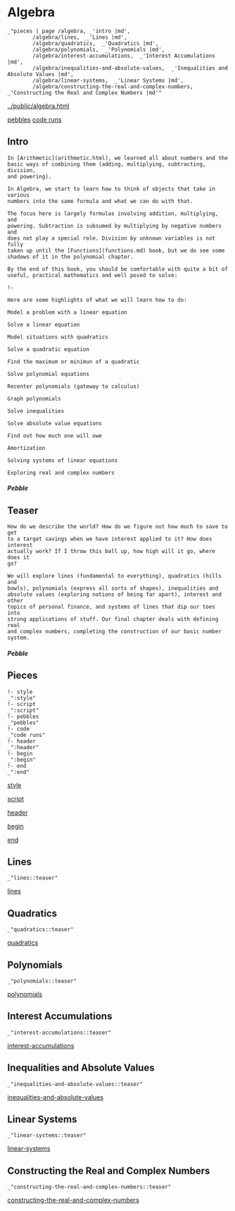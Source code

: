# Algebra

    _"pieces | page /algebra, _'intro |md',
            /algebra/lines,  _'Lines |md',
            /algebra/quadratics,  _'Quadratics |md',
            /algebra/polynomials,  _'Polynomials |md',
            /algebra/interest-accumulations,  _'Interest Accumulations |md',
            /algebra/inequalities-and-absolute-values,  _'Inequalities and Absolute Values |md',
            /algebra/linear-systems,  _'Linear Systems |md',
            /algebra/constructing-the-real-and-complex-numbers,  _'Constructing the Real and Complex Numbers |md'"

[../public/algebra.html](# "save:")

[pebbles](#pebble "h5: | .join \n")
[code runs](#code "h5: | .join \n")

## Intro

    In [Arithmetic](arithmetic.html), we learned all about numbers and the
    basic ways of combining them (adding, multiplying, subtracting, division,
    and powering). 

    In Algebra, we start to learn how to think of objects that take in various
    numbers into the same formula and what we can do with that. 

    The focus here is largely formulas involving addition, multiplying, and
    powering. Subtraction is subsumed by multiplying by negative numbers and
    does not play a special role. Division by unknown variables is not fully
    taken up until the [Functions](functions.md) book, but we do see some
    shadows of it in the polynomial chapter. 

    By the end of this book, you should be comfortable with quite a bit of
    useful, practical mathematics and well posed to solve: 

    !-

    Here are some highlights of what we will learn how to do:

    Model a problem with a linear equation

    Solve a linear equation 

    Model situations with quadratics

    Solve a quadratic equation

    Find the maximum or minimun of a quadratic

    Solve polynomial equations

    Recenter polynomials (gateway to calculus)

    Graph polynomials
    
    Solve inequalities

    Solve absolute value equations

    Find out how much one will owe
    
    Amortization

    Solving systems of linear equations

    Exploring real and complex numbers


##### Pebble

## Teaser

    How do we describe the world? How do we figure out how much to save to get
    to a target savings when we have interest applied to it? How does interest
    actually work? If I throw this ball up, how high will it go, where does it
    go? 

    We will explore lines (fundamental to everything), quadratics (hills and
    bowls), polynomials (express all sorts of shapes), inequalities and
    absolute values (exploring notions of being far apart), interest and other
    topics of personal finance, and systems of lines that dip our toes into
    strong applications of stuff. Our final chapter deals with defining real
    and complex numbers, completing the construction of our basic number system. 

##### Pebble

## Pieces

    !- style
    _":style"
    !- script
    _":script"
    !- pebbles
    _"pebbles"
    !- code
    _"code runs"
    !- header
    _":header"
    !- begin
    _":begin"
    !- end
    _":end"



[style]() 

[script]()

[header]()

[begin]()

[end]()

## Lines

    _"lines::teaser"


[lines](pages/algebra_lines.md "load:")

## Quadratics

    _"quadratics::teaser"


[quadratics](pages/algebra_quadratics.md "load:")

## Polynomials

    _"polynomials::teaser"


[polynomials](pages/algebra_polynomials.md "load:")

## Interest Accumulations

    _"interest-accumulations::teaser"


[interest-accumulations](pages/algebra_interest-accumulations.md "load:")

## Inequalities and Absolute Values

    _"inequalities-and-absolute-values::teaser"


[inequalities-and-absolute-values](pages/algebra_inequalities-and-absolute-values.md "load:")

## Linear Systems

    _"linear-systems::teaser"


[linear-systems](pages/algebra_linear-systems.md "load:")

## Constructing the Real and Complex Numbers

    _"constructing-the-real-and-complex-numbers::teaser"


[constructing-the-real-and-complex-numbers](pages/algebra_constructing-the-real-and-complex-numbers.md "load:")
